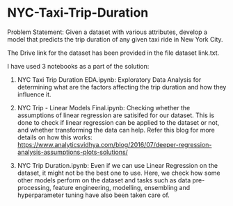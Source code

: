 # NYC-Taxi-Trip-Duration

Problem Statement: Given a dataset with various attributes, develop a model that predicts the trip duration of any given taxi ride in New York City.

The Drive link for the dataset has been provided in the file dataset link.txt.

I have used 3 notebooks as a part of the solution:

1. NYC Taxi Trip Duration EDA.ipynb: Exploratory Data Analysis for determining what are the factors affecting the trip duration and how they influence it.  

2. NYC Trip - Linear Models Final.ipynb: Checking whether the assumptions of linear regression are satisifed for our dataset. This is done to check if linear regression can be applied to the dataset or not, and whether transforming the data can help. Refer this blog for more details on how this works: https://www.analyticsvidhya.com/blog/2016/07/deeper-regression-analysis-assumptions-plots-solutions/ 

3. NYC Trip Duration.ipynb: Even if we can use Linear Regression on the dataset, it might not be the best one to use. Here, we check how some other models perform on the dataset and tasks such as data pre-processing, feature engineering, modelling, ensembling and hyperparameter tuning have also been taken care of.
